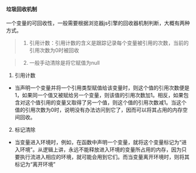 #### 垃圾回收机制
一个变量的可回收性，一般需要根据浏览器js引擎的回收器机制判断，大概有两种方式。
> 1. 引用计数：引用计数的含义是跟踪记录每个变量被引用的次数，当前的引用次数为0时被回收

> 2. 一般手动清除是将它赋值为null

1. 引用计数
 - 当声明一个变量并将一个引用类型赋值给该变量时，则这个值的引用次数便是1，如果同一个值又被赋给另一个变量，则该值的引用次数加1。相反，如果包含对这个值引用的变量又取得了另一个值，则这个值的引用次数减1。当这个值的引用次数为0时，说明没有办法访问到它了，因而可以将其占用的内存空间回收。

2. 标记清除
 - 当变量进入环境时，例如，在函数中声明一个变量，就将这个变量标记为“进入环境”。从逻辑上讲，永远不能释放进入环境的变量所占用的内存，因为只要执行流进入相应的环境，就可能会用到它们。而当变量离开环境时，则将其标记为“离开环境”